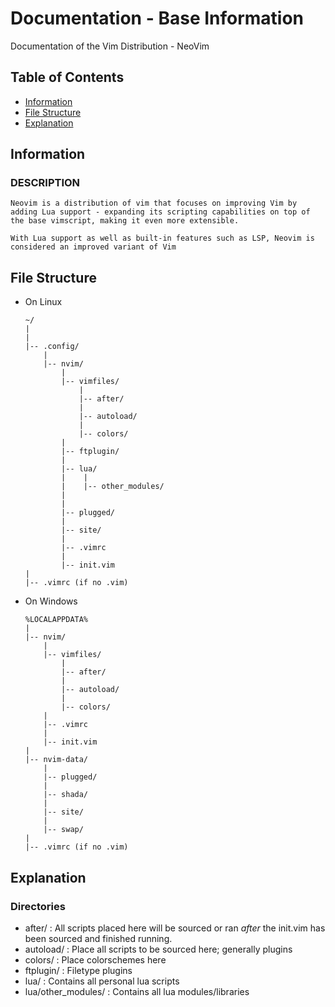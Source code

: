 # Documentation - Base Information

Documentation of the Vim Distribution - NeoVim

## Table of Contents
+ [Information](#information)
+ [File Structure](#file-structure)
+ [Explanation](#explanation)

## Information

### DESCRIPTION

```
Neovim is a distribution of vim that focuses on improving Vim by adding Lua support - expanding its scripting capabilities on top of the base vimscript, making it even more extensible.

With Lua support as well as built-in features such as LSP, Neovim is considered an improved variant of Vim
```

## File Structure

- On Linux
	```
	~/
	|
	|
	|-- .config/
	    |
	    |-- nvim/
	        |
	        |-- vimfiles/
	            |
	    	    |-- after/
	    	    |
	    	    |-- autoload/
	    	    |
	    	    |-- colors/
		    |
		    |-- ftplugin/
		    |
		    |-- lua/
		    |    |
		    |    |-- other_modules/
		    |
		    |
		    |-- plugged/
		    |
		    |-- site/
	 	    |
		    |-- .vimrc 
	        |
	        |-- init.vim
	|
	|-- .vimrc (if no .vim)
	```

- On Windows
	```
	%LOCALAPPDATA%
	|
	|-- nvim/
	    |
	    |-- vimfiles/
	        |
	    	|-- after/
	    	|
	    	|-- autoload/
	    	|
	    	|-- colors/
		|
		|-- .vimrc 
	    |
	    |-- init.vim
	|
	|-- nvim-data/
	    |
	    |-- plugged/
	    |
	    |-- shada/
	    |
	    |-- site/
	    |
	    |-- swap/
	|
	|-- .vimrc (if no .vim)
	```

## Explanation

### Directories
+ after/ : All scripts placed here will be sourced or ran *after* the init.vim has been sourced and finished running.
+ autoload/ : Place all scripts to be sourced here; generally plugins
+ colors/ : Place colorschemes here
+ ftplugin/ : Filetype plugins
+ lua/ : Contains all personal lua scripts
+ lua/other_modules/ : Contains all lua modules/libraries
